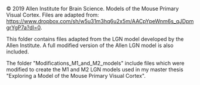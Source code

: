 © 2019 Allen Institute for Brain Science. Models of the Mouse Primary Visual Cortex. 
Files are adapted from: https://www.dropbox.com/sh/w5u31m3hq6u2x5m/AACpYpeWnm6s_qJDpmgrYgP7a?dl=0.


This folder contains files adapted from the LGN model developed by the Allen Institute. A full modified version of the Allen LGN model is also included.

The folder "Modifications_M1_and_M2_models" include files which were modified to create the M1 and M2 LGN models 
used in my master thesis "Exploring a Model of the Mouse Primary Visual Cortex". 


